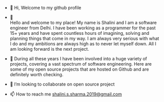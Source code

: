 - 👋 Hi, Welcome to my github profile

- 👀  
Hello and welcome to my place! My name is Shalini and I am a software engineer from Delhi. I have been working as a programmer for the past 15+ years and have spent countless hours of imagining, solving and planning things that come in my way. I am always very serious with what I do and my ambitions are always high as to never let myself down. All I am looking forward is the next project.

- 🌱 
During all these years I have been involved into a huge variety of projects, covering a vast spectrum of software engineering. Here are some of my open source projects that are hosted on Github and are definitely worth checking.

- 💞️ I’m looking to collaborate on open source project

- 📫 How to reach me shalini.s.sharma.2019@gmail.com





<!---
shalini-s-sharma/shalini-s-sharma is a ✨ special ✨ repository because its `README.md` (this file) appears on your GitHub profile.
You can click the Preview link to take a look at your changes.
--->
